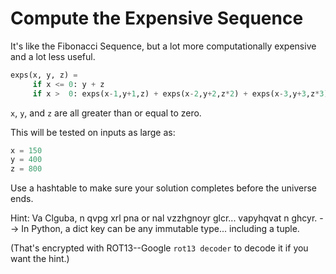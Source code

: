 # Compute the Expensive Sequence

It's like the Fibonacci Sequence, but a lot more computationally
expensive and a lot less useful.

```python
exps(x, y, z) =
     if x <= 0: y + z
     if x >  0: exps(x-1,y+1,z) + exps(x-2,y+2,z*2) + exps(x-3,y+3,z*3)
```

`x`, `y`, and `z` are all greater than or equal to zero.

This will be tested on inputs as large as:

```python
x = 150
y = 400
z = 800
```

Use a hashtable to make sure your solution completes before the universe
ends.

Hint: Va Clguba, n qvpg xrl pna or nal vzzhgnoyr glcr... vapyhqvat n
ghcyr. --> In Python, a dict key can be any immutable type... including a
tuple.

(That's encrypted with ROT13--Google `rot13 decoder` to decode it if you
want the hint.)
